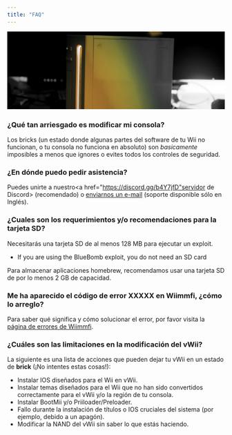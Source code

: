 ```yaml
---
title: "FAQ"
---
```


![Logotipo de RiiConnect24 amarillo](/images/Wii_Yellow_Gray.jpg)

### ¿Qué tan arriesgado es modificar mi consola?
Los bricks (un estado donde algunas partes del software de tu Wii no funcionan, o tu consola no funciona en absoluto) son *basicamente* imposibles a menos que ignores o evites todos los controles de seguridad.

### ¿En dónde puedo pedir asistencia?
Puedes unirte a nuestro<a href="https://discord.gg/b4Y7jfD"servidor de Discord></a> (recomendado) o [enviarnos un e-mail](mailto:support@riiconnect24.net) (soporte disponible sólo en Inglés).

### ¿Cuales son los requerimientos y/o recomendaciones para la tarjeta SD?
Necesitarás una tarjeta SD de al menos 128 MB para ejecutar un exploit.

- If you are using the BlueBomb exploit, you do not need an SD card

Para almacenar aplicaciones homebrew, recomendamos usar una tarjeta SD de por lo menos 2 GB de capacidad.

### Me ha aparecido el código de error XXXXX en Wiimmfi, ¿cómo lo arreglo?
Para saber qué significa y cómo solucionar el error, por favor visita la [página de errores de Wiimmfi](https://wiimmfi.de/error).

### ¿Cuáles son las limitaciones en la modificación del vWii?
La siguiente es una lista de acciones que pueden dejar tu vWii en un estado de **brick** (¡No intentes estas cosas!):
* Instalar IOS diseñados para el Wii en vWii.
* Instalar temas diseñados para el Wii que no han sido convertidos correctamente para el vWii y/o la región de tu consola.
* Instalar BootMii y/o Priiloader/Preloader.
* Fallo durante la instalación de títulos o IOS cruciales del sistema (por ejemplo, debido a un apagón).
* Modificar la NAND del vWii sin saber lo que estás haciendo.
